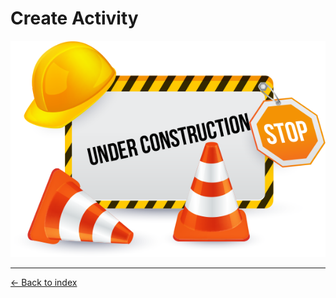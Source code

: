 # Create Activity

![maintenance.png](/wiki/img/maintenance.png "Maintenance")

---

[← Back to index](../../index.md)
